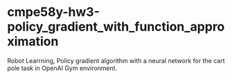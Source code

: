 # cmpe58y-hw3-policy_gradient_with_function_approximation
Robot Learrning, Policy gradient algorithm with a neural network for the cart pole task in OpenAI Gym environment.

